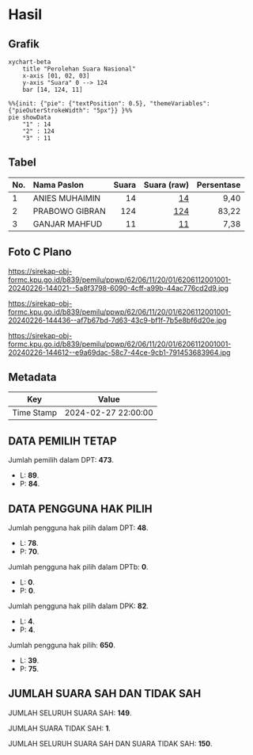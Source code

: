 # Hasil

## Grafik

```mermaid
xychart-beta
    title "Perolehan Suara Nasional"
    x-axis [01, 02, 03]
    y-axis "Suara" 0 --> 124
    bar [14, 124, 11]
```

```mermaid
%%{init: {"pie": {"textPosition": 0.5}, "themeVariables": {"pieOuterStrokeWidth": "5px"}} }%%
pie showData
    "1" : 14
    "2" : 124
    "3" : 11
```

## Tabel

| No. | Nama Paslon    | Suara | Suara (raw) | Persentase |
|:--- |:-------------- | -----:| -----------:| ----------:|
| 1   | ANIES MUHAIMIN | 14    | [14][p-1]   | 9,40       |
| 2   | PRABOWO GIBRAN | 124   | [124][p-2]  | 83,22      |
| 3   | GANJAR MAHFUD  | 11    | [11][p-3]   | 7,38       |


[p-1]: https://github.com/gigit-pemilu/pemilu-2024/blob/main/pilpres/hitung-suara/sub/62-kalimantan-tengah/sub/06-katingan/sub/11-tasik-payawan/sub/2001-talingke/sub/001-tps/sub/paslon-1.txt
[p-2]: https://github.com/gigit-pemilu/pemilu-2024/blob/main/pilpres/hitung-suara/sub/62-kalimantan-tengah/sub/06-katingan/sub/11-tasik-payawan/sub/2001-talingke/sub/001-tps/sub/paslon-2.txt
[p-3]: https://github.com/gigit-pemilu/pemilu-2024/blob/main/pilpres/hitung-suara/sub/62-kalimantan-tengah/sub/06-katingan/sub/11-tasik-payawan/sub/2001-talingke/sub/001-tps/sub/paslon-3.txt

## Foto C Plano

https://sirekap-obj-formc.kpu.go.id/b839/pemilu/ppwp/62/06/11/20/01/6206112001001-20240226-144021--5a8f3798-6090-4cff-a99b-44ac776cd2d9.jpg

https://sirekap-obj-formc.kpu.go.id/b839/pemilu/ppwp/62/06/11/20/01/6206112001001-20240226-144436--af7b67bd-7d63-43c9-bf1f-7b5e8bf6d20e.jpg

https://sirekap-obj-formc.kpu.go.id/b839/pemilu/ppwp/62/06/11/20/01/6206112001001-20240226-144612--e9a69dac-58c7-44ce-9cb1-791453683964.jpg


## Metadata

| Key        | Value               |
| ---------- | ------------------- |
| Time Stamp | 2024-02-27 22:00:00 |


## DATA PEMILIH TETAP

Jumlah pemilih dalam DPT: **473**.
 * L: **89**.
 * P: **84**.

## DATA PENGGUNA HAK PILIH

Jumlah pengguna hak pilih dalam DPT: **48**.
 * L: **78**.
 * P: **70**.

Jumlah pengguna hak pilih dalam DPTb: **0**.
 * L: **0**.
 * P: **0**.

Jumlah pengguna hak pilih dalam DPK: **82**.
 * L: **4**.
 * P: **4**.

Jumlah pengguna hak pilih: **650**.
 * L: **39**.
 * P: **75**.

## JUMLAH SUARA SAH DAN TIDAK SAH

JUMLAH SELURUH SUARA SAH: **149**.

JUMLAH SUARA TIDAK SAH: **1**.

JUMLAH SELURUH SUARA SAH DAN SUARA TIDAK SAH: **150**.


